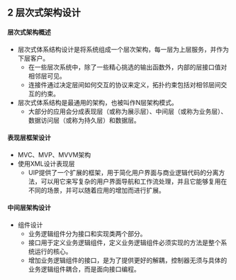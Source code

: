 ## 2 层次式架构设计
#### 层次式架构概述
- 层次式体系结构设计是将系统组成一个层次架构，每一层为上层服务，并作为下层客户。
	- 在一些层次系统中，除了一些精心挑选的输出函数外，内部的层接口值对相邻层可见。
	- 连接件通过决定层间如何交互的协议来定义，拓扑约束包括对相邻层间交互的约束。
- 层次式体系结构是最通用的架构，也被叫作N层架构模式。
	- 大部分的应用会分成表现层（或称为展示层）、中间层（或称为业务层）、数据访问层（或称为持久层）和数据层。

#### 表现层框架设计
- MVC、MVP、MVVM架构
- 使用XML设计表现层
	- UIP提供了一个扩展的框架，用于简化用户界面与商业逻辑代码的分离方法，可以用它来写复杂的用户界面导航和工作流处理，并且它能够复用在不同的场景，并可以随着应用的增加而进行扩展。

#### 中间层架构设计
- 组件设计
	- 业务逻辑组件分为接口和实现类两个部分。
	- 接口用于定义业务逻辑组件，定义业务逻辑组件必须实现的方法是整个系统运行的核心。
	- 增加业务逻辑组件的接口，是为了提供更好的解耦，控制器无须与具体的业务逻辑组件耦合，而是面向接口编程。